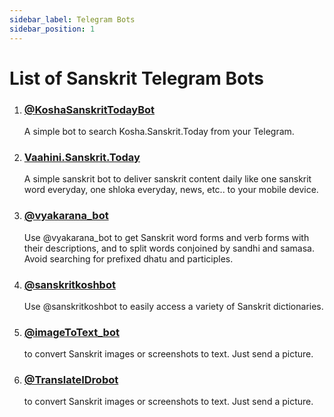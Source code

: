 ```yaml
---
sidebar_label: Telegram Bots
sidebar_position: 1
---
```


# List of Sanskrit Telegram Bots

1. ### [@KoshaSanskritTodayBot](https://kosha.sanskrit.today/tools/telegram-bot)
    
    A simple bot to search Kosha.Sanskrit.Today from your Telegram.

1. ### [Vaahini.Sanskrit.Today](https://vaahini.sanskrit.today/)

    A simple sanskrit bot to deliver sanskrit content daily like one sanskrit word everyday, one shloka everyday, news, etc.. to your mobile device.

1. ### [@vyakarana_bot](https://t.me/vyakarana_bot)

    Use @vyakarana_bot to get Sanskrit word forms and verb forms with their descriptions, and to split words conjoined by sandhi and samasa. Avoid searching for prefixed dhatu and participles.

1. ### [@sanskritkoshbot](https://t.me/sanskritkoshbot)

    Use @sanskritkoshbot to easily access a variety of Sanskrit dictionaries.

1. ### [@imageToText_bot](https://t.me/imageToText_bot)

    to convert Sanskrit images or screenshots to text. Just send a picture.

1. ### [@TranslateIDrobot](https://t.me/TranslateIDrobot)

    to convert Sanskrit images or screenshots to text. Just send a picture.
